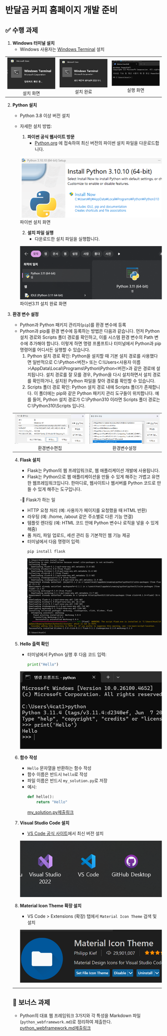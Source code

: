 # 반달곰 커피 홈페이지 개발 준비

## ✅ 수행 과제

1. **Windows 터미널 설치**
   - Windows 사용자는 [Windows Terminal](https://apps.microsoft.com/store/detail/windows-terminal/9N0DX20HK701) 설치
<table>
  <tr>
    <td align="center">
      <img src="./img/Terminal1.png" width="300" alt="Windows Terminal 설치 화면"><br>
      설치 화면
    </td>
    <td align="center">
      <img src="./img/Terminal2.png" width="300" alt="Windows Terminal 설치 완료"><br>
      설치 완료
    </td>
    <td align="center">
      <img src="./img/Terminal3.png" width="300" alt="Windows Terminal 실행 화면"><br>
      실행 화면
    </td>
  </tr>
</table>


2. **Python 설치**
   - Python 3.8 이상 버전 설치
   - 자세한 설치 방법:
      1. **파이썬 공식 웹사이트 방문**
         - [Python.org](https://www.python.org/) 에 접속하여 최신 버전의 파이썬 설치 파일을 다운로드합니다.

      <img src="./img/python0.png"  alt="Python 설치 화면"><br>
         파이썬 설치 화면

      2. **설치 파일 실행**
         - 다운로드한 설치 파일을 실행합니다.

      <img src="./img/python1.png"  alt="Python 설치 화면"><br>
         파이썬3.11 설치 완료 화면

3. **환경 변수 설정**
   - Python과 Python 패키지 관리자(`pip`)를 환경 변수에 등록
   - Python과 pip를 환경 변수에 등록하는 방법은 다음과 같습니다. 먼저 Python 설치 경로와 Scripts 폴더 경로를 확인하고, 이를 시스템 환경 변수의 Path 변수에 추가해야 합니다. 이렇게 하면 명령 프롬프트나 터미널에서 Python과 pip 명령어를 어디서든 실행할 수 있습니다. 
      1. Python 설치 경로 확인:
         Python을 설치할 때 기본 설치 경로를 사용했다면 일반적으로 C:\Python<버전> 또는 C:\Users\<사용자 이름>\AppData\Local\Programs\Python\Python<버전>과 같은 경로에 설치됩니다.
         설치 경로를 잘 모를 경우, Python을 다시 설치하면서 설치 경로를 확인하거나, 설치된 Python 파일을 찾아 경로를 확인할 수 있습니다. 
      2. Scripts 폴더 경로 확인: 
         Python 설치 경로 내에 Scripts 폴더가 존재합니다. 이 폴더에는 pip와 같은 Python 패키지 관리 도구들이 위치합니다.
         예를 들어, Python 설치 경로가 C:\Python310 이라면 Scripts 폴더 경로는 C:\Python310\Scripts 입니다. 
   <table>
  <tr>
    <td align="center">
      <img src="./img/환경변수1.png"  alt="Windows Terminal 설치 화면"><br>
      환경변수편집
    </td>
    <td align="center">
      <img src="./img/환경변수2.png"  alt="Windows Terminal 설치 완료"><br>
      환경변수설정
    </td>
  </tr>
</table>

4. **Flask 설치**
   - Flask는 Python의 웹 프레임워크로, 웹 애플리케이션 개발에 사용됩니다.
   - Flask는 Python으로 웹 애플리케이션을 만들 수 있게 해주는 가볍고 유연한  웹프레임워크입니다.
      한마디로, 웹사이트나 웹서버를 Python 코드로 만들 수 있게 해주는 도구입니다.

   -🔧 Flask가 하는 일
      + HTTP 요청 처리 (예: 사용자가 페이지를 요청했을 때 HTML 반환)
      + 라우팅 (예: /home, /about 같은 주소별로 다른 기능 연결)
      + 템플릿 렌더링 (예: HTML 코드 안에 Python 변수나 로직을 넣을 수 있게 해줌)
      + 폼 처리, 파일 업로드, 세션 관리 등 기본적인 웹 기능 제공

   - 터미널에서 다음 명령어 입력:
     ```bash
     pip install flask
     ```
     <img src="./img/flask_install.png"  alt="Flask 설치 화면"><br>

5. **Hello 출력 확인**
   - 터미널에서 Python 실행 후 다음 코드 입력:
     ```python
     print("Hello")
     ```
   <img src="./img/Hello.png" alt="Hello 출력 확인"><br>

6. **함수 작성**
   - `Hello` 문자열을 반환하는 함수 작성
   - 함수 이름은 반드시 `hello`로 작성
   - 파일 이름은 반드시 `my_solution.py`로 저장
   - 예시:
     ```python
     def hello():
         return "Hello"
     ```
     [my_solution.py제출링크](./my_solution.py)

7. **Visual Studio Code 설치**
   - [VS Code 공식 사이트](https://code.visualstudio.com/)에서 최신 버전 설치

   <img src="./img/vscode_install.png" alt="VS Code 설치 화면"><br>

8. **Material Icon Theme 확장 설치**
   - VS Code > Extensions (확장) 탭에서 `Material Icon Theme` 검색 및 설치

   <img src="./img/MaterialIconTheme.png" alt="VS Code 확장 설치 화면"><br>

---


## 🎁 보너스 과제

- Python의 대표 웹 프레임워크 3가지와 각 특성을 Markdown 파일(`python_webframework.md`)로 정리하여 제출한다.
[python_webframework.md제출링크](./python_webframework.md)